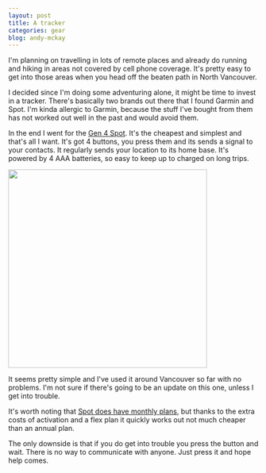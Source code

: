 ```yaml
---
layout: post
title: A tracker
categories: gear
blog: andy-mckay
---
```


I'm planning on travelling in lots of remote places and already do running and hiking in areas not covered by cell phone coverage. It's pretty easy to get into those areas when you head off the beaten path in North Vancouver.

I decided since I'm doing some adventuring alone, it might be time to invest in a tracker. There's basically two brands out there that I found Garmin and Spot. I'm kinda allergic to Garmin, because the stuff I've bought from them has not worked out well in the past and would avoid them.

In the end I went for the <a href="https://www.findmespot.com/en-us/products-services/spot-gen4">Gen 4 Spot</a>. It's the cheapest and simplest and that's all I want. It's got 4 buttons, you press them and its sends a signal to your contacts. It regularly sends your location to its home base. It's powered by 4 AAA batteries, so easy to keep up to charged on long trips.

<img src="https://www.findmespot.com/SPOT/media/Products/SPOT-Gen4/SPOT-Gen4.png?ext=.png" width="400">

It seems pretty simple and I've used it around Vancouver so far with no problems. I'm not sure if there's going to be an update on this one, unless I get into trouble.

It's worth noting that <a href="https://www.findmespot.com/en-us/products-services/service-plans#spot-gen4-plans">Spot does have monthly plans</a>, but thanks to the extra costs of activation and a flex plan it quickly works out not much cheaper than an annual plan.

The only downside is that if you do get into trouble you press the button and wait. There is no way to communicate with anyone. Just press it and hope help comes.
